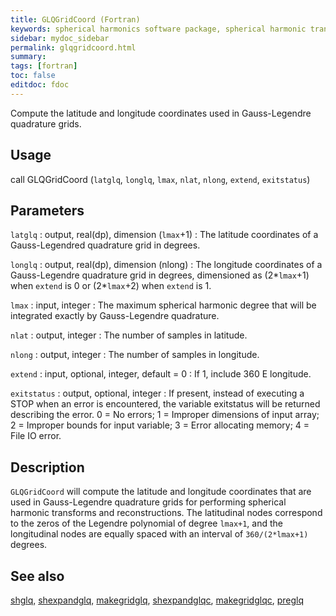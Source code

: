 ```yaml
---
title: GLQGridCoord (Fortran)
keywords: spherical harmonics software package, spherical harmonic transform, legendre functions, multitaper spectral analysis, fortran, Python, gravity, magnetic field
sidebar: mydoc_sidebar
permalink: glqgridcoord.html
summary:
tags: [fortran]
toc: false
editdoc: fdoc
---
```


Compute the latitude and longitude coordinates used in Gauss-Legendre quadrature grids.

## Usage

call GLQGridCoord (`latglq`, `longlq`, `lmax`, `nlat`, `nlong`, `extend`, `exitstatus`)

## Parameters

`latglq` : output, real(dp), dimension (`lmax`+1)
:   The latitude coordinates of a Gauss-Legendred quadrature grid in degrees.

`longlq` : output, real(dp), dimension (nlong)
:   The longitude coordinates of a Gauss-Legendre quadrature grid in degrees, dimensioned as (2\*`lmax`+1) when `extend` is 0 or (2\*`lmax`+2) when `extend` is 1.

`lmax` : input, integer
:   The maximum spherical harmonic degree that will be integrated exactly by Gauss-Legendre quadrature.

`nlat` : output, integer
:   The number of samples in latitude.

`nlong` : output, integer
:   The number of samples in longitude.

`extend` : input, optional, integer, default = 0
:   If 1, include 360 E longitude.

`exitstatus` : output, optional, integer
:   If present, instead of executing a STOP when an error is encountered, the variable exitstatus will be returned describing the error. 0 = No errors; 1 = Improper dimensions of input array; 2 = Improper bounds for input variable; 3 = Error allocating memory; 4 = File IO error.

## Description

`GLQGridCoord` will compute the latitude and longitude coordinates that are used in Gauss-Legendre quadrature grids for performing spherical harmonic transforms and reconstructions. The latitudinal nodes correspond to the zeros of the Legendre polynomial of degree `lmax+1`, and the longitudinal nodes are equally spaced with an interval of `360/(2*lmax+1)` degrees.

## See also

[shglq](shglq.html), [shexpandglq](shexpandglq.html), [makegridglq](makegridglq.html), [shexpandglqc](shexpandglqc.html), [makegridglqc](makegridglqc.html), [preglq](preglq.html)
